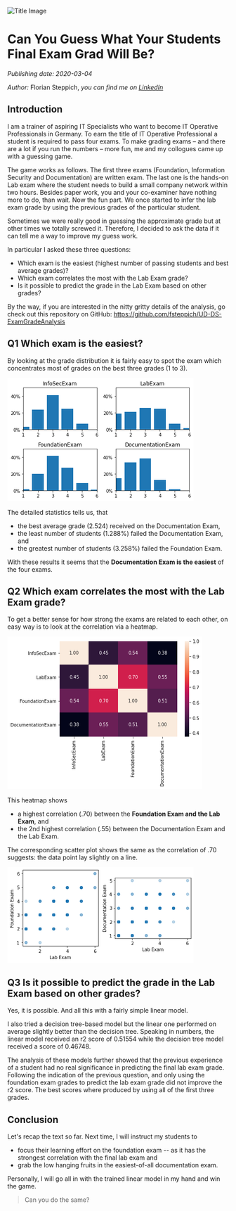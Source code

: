 ![Title Image](./20200304_assets/exam-s.png) 
# Can You Guess What Your Students Final Exam Grad Will Be? 
 
*Publishing date: 2020-03-04*

*Author:* Florian Steppich, *you can find me on [LinkedIn](https://www.linkedin.com/in/fst/)*

## Introduction 
I am a trainer of aspiring IT Specialists who want to become IT Operative Professionals in Germany. To earn the title of IT Operative Professional a student is required to pass four exams.  To make grading exams – and there are a lot if you run the numbers – more fun, me and my collogues came up with a guessing game.  

The game works as follows. The first three exams (Foundation, Information Security and Documentation) are written exam. The last one is the hands-on Lab exam where the student needs to build a small company network within two hours. Besides paper work, you and your co-examiner have nothing more to do, than wait. Now the fun part.  We once started to infer the lab exam grade by using the previous grades of the particular student.  

Sometimes we were really good in guessing the approximate grade but at other times we totally screwed it. Therefore, I decided to ask the data if it can tell me a way to improve my guess work. 

In particular I asked these three questions: 

* Which exam is the easiest (highest number of passing students and best average grades)? 
* Which exam correlates the most with the Lab Exam grade? 
* Is it possible to predict the grade in the Lab Exam based on other grades? 

By the way, if you are interested in the nitty gritty details of the analysis, go check out this repository on GitHub: https://github.com/fsteppich/UD-DS-ExamGradeAnalysis 

## Q1 Which exam is the easiest? 
By looking at the grade distribution it is fairly easy to spot the exam which concentrates most of grades on the best three grades (1 to 3). 

![Grade Distribution of each Exam](./20200304_assets/grade_distributions.png) 

The detailed statistics tells us, that

* the best average grade (2.524) received on the Documentation Exam, 
* the least number of students (1.288%) failed the Documentation Exam, and 
* the greatest number of students (3.258%) failed the Foundation Exam. 

With these results it seems that the **Documentation Exam is the easiest** of the four exams. 

## Q2 Which exam correlates the most with the Lab Exam grade? 
To get a better sense for how strong the exams are related to each other, on easy way is to look at the correlation via a heatmap. 

![Exam Correlations as Heatmap](./20200304_assets/exam_correlations.png) 

This heatmap shows 

* a highest correlation (.70) between the **Foundation Exam and the Lab Exam**, and 
* the 2nd highest correlation (.55) between the Documentation Exam and the Lab Exam. 

The corresponding scatter plot shows the same as the correlation of .70 suggests: the data point lay slightly on a line. 

![Scatter Plots of Lab Exam vs Foundation and Documentation Exam](./20200304_assets/exam_correlation_lab_vs_found_and_doc.png) 


## Q3 Is it possible to predict the grade in the Lab Exam based on other grades? 
Yes, it is possible. And all this with a fairly simple linear model.  

I also tried a decision tree-based model but the linear one performed on average slightly better than the decision tree. Speaking in numbers, the linear model received an r2 score of 0.51554 while the decision tree model received a score of 0.46748. 

The analysis of these models further showed that the previous experience of a student had no real significance in predicting the final lab exam grade. Following the indication of the previous question, and only using the foundation exam grades to predict the lab exam grade did not improve the r2 score. The best scores where produced by using all of the first three grades. 
 
## Conclusion 
Let's recap the text so far. Next time, I will instruct my students to 

* focus their learning effort on the foundation exam -- as it has the strongest correlation with the final lab exam and 
* grab the low hanging fruits in the easiest-of-all documentation exam. 

Personally, I will go all in with the trained linear model in my hand and win the game.
  
> Can you do the same? 

